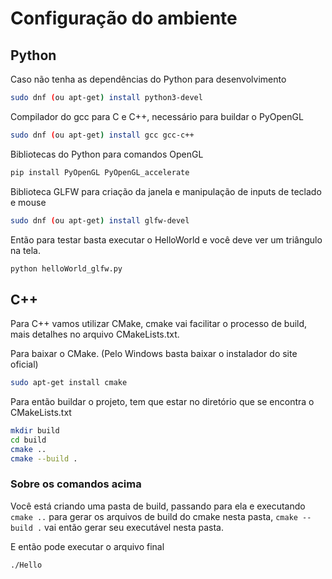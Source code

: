 # Configuração do ambiente

## Python

Caso não tenha as dependências do Python para desenvolvimento
```bash
sudo dnf (ou apt-get) install python3-devel
```

Compilador do gcc para C e C++, necessário para buildar o PyOpenGL
```Bash
sudo dnf (ou apt-get) install gcc gcc-c++
```

Bibliotecas do Python para comandos OpenGL
```Bash
pip install PyOpenGL PyOpenGL_accelerate
```

Biblioteca GLFW para criação da janela e manipulação de inputs de teclado e mouse
```Bash
sudo dnf (ou apt-get) install glfw-devel
```

Então para testar basta executar o HelloWorld e você deve ver um triângulo na tela.
```Bash
python helloWorld_glfw.py
```

## C++

Para C++ vamos utilizar CMake, cmake vai facilitar o processo de build, mais detalhes no arquivo CMakeLists.txt.

Para baixar o CMake. (Pelo Windows basta baixar o instalador do site oficial)
```Bash
sudo apt-get install cmake
```

Para então buildar o projeto, tem que estar no diretório que se encontra o CMakeLists.txt
```Bash
mkdir build
cd build
cmake ..
cmake --build .
```

### Sobre os comandos acima
Você está criando uma pasta de build, passando para ela e executando ```cmake ..``` para gerar os arquivos de build do cmake nesta pasta, ```cmake --build .``` vai então gerar seu executável nesta pasta.
 
E então pode executar o arquivo final
```Bash
./Hello
```

